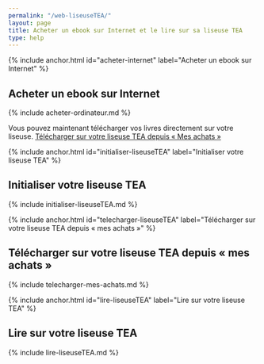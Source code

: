 ```yaml
---
permalink: "/web-liseuseTEA/"
layout: page
title: Acheter un ebook sur Internet et le lire sur sa liseuse TEA
type: help
---
```


{% include anchor.html id="acheter-internet" label="Acheter un ebook sur Internet" %}

## Acheter un ebook sur Internet

{% include acheter-ordinateur.md %}

Vous pouvez maintenant télécharger vos livres directement sur votre liseuse. [Télécharger sur votre liseuse TEA depuis « Mes achats »](#telecharger-liseuseTEA)

{% include anchor.html id="initialiser-liseuseTEA" label="Initialiser votre liseuse TEA" %}

## Initialiser votre liseuse TEA

{% include initialiser-liseuseTEA.md %}

{% include anchor.html id="telecharger-liseuseTEA" label="Télécharger sur votre liseuse TEA depuis « mes achats »" %}

## Télécharger sur votre liseuse TEA depuis « mes achats »

{% include telecharger-mes-achats.md %}

{% include anchor.html id="lire-liseuseTEA" label="Lire sur votre liseuse TEA" %}

## Lire sur votre liseuse TEA

{% include lire-liseuseTEA.md %}
